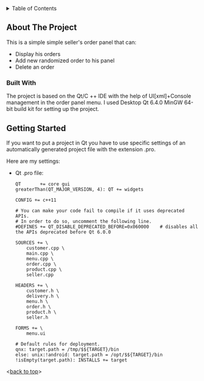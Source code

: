 <!-- TABLE OF CONTENTS -->
<details>
  <summary>Table of Contents</summary>
  <ol>
    <li>
      <a href="#about-the-project">About The Project</a>
      <ul>
        <li><a href="#built-with">Built With</a></li>
      </ul>
    </li>
    <li>
      <a href="#getting-started">Getting Started</a>
    </li>
    <li><a href="#usage">Usage</a></li>
  </ol>
</details>

## About The Project
This is a simple simple seller's order panel that can:
* Display his orders
* Add new randomized order to his panel
* Delete an order

### Built With
The project is based on the Qt/C ++ IDE with the help of UI[xml]+Console management in the order panel menu.
I used Desktop Qt 6.4.0 MinGW 64-bit build kit for setting up the project.


<!-- GETTING STARTED -->
## Getting Started
If you want to put a project in Qt you have to use specific settings of an automatically generated project file with the extension .pro. 

Here are my settings:
* Qt .pro file:
  ```
  QT       += core gui
  greaterThan(QT_MAJOR_VERSION, 4): QT += widgets

  CONFIG += c++11

  # You can make your code fail to compile if it uses deprecated APIs.
  # In order to do so, uncomment the following line.
  #DEFINES += QT_DISABLE_DEPRECATED_BEFORE=0x060000    # disables all the APIs deprecated before Qt 6.0.0

  SOURCES += \
      customer.cpp \
      main.cpp \
      menu.cpp \
      order.cpp \
      product.cpp \
      seller.cpp

  HEADERS += \
      customer.h \
      delivery.h \
      menu.h \
      order.h \
      product.h \
      seller.h

  FORMS += \
      menu.ui

  # Default rules for deployment.
  qnx: target.path = /tmp/$${TARGET}/bin
  else: unix:!android: target.path = /opt/$${TARGET}/bin
  !isEmpty(target.path): INSTALLS += target
  ```

<p align="left"><<a href="#top">back to top</a>></p>
